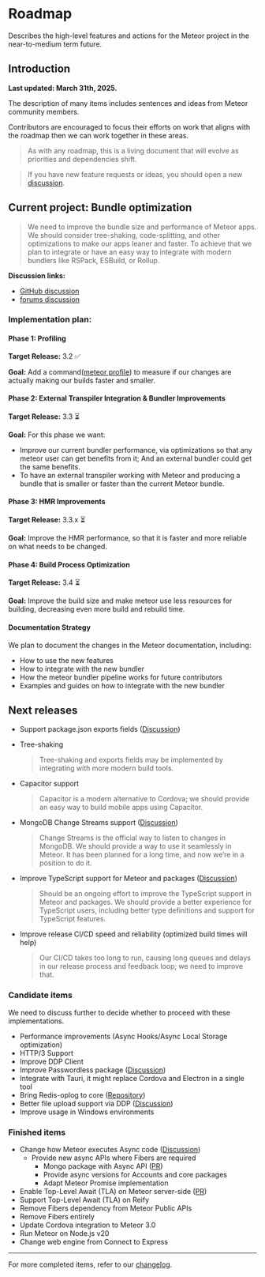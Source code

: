 # Roadmap

Describes the high-level features and actions for the Meteor project in the near-to-medium term future.

## Introduction

**Last updated: March 31th, 2025.**

The description of many items includes sentences and ideas from Meteor community members.

Contributors are encouraged to focus their efforts on work that aligns with the roadmap then we can work together in these areas.

> As with any roadmap, this is a living document that will evolve as priorities and dependencies shift.

> If you have new feature requests or ideas, you should open a new [discussion](https://github.com/meteor/meteor/discussions/new).

## Current project: Bundle optimization

> We need to improve the bundle size and performance of Meteor apps. We should consider tree-shaking, code-splitting,
> and other optimizations to make our apps leaner and faster.
> To achieve that we plan to integrate or have an easy way to integrate with modern bundlers like RSPack, ESBuild, or Rollup.

**Discussion links:**

- [GitHub discussion](https://github.com/meteor/meteor/discussions/11587)
- [forums discussion](https://forums.meteor.com/t/join-the-effort-to-speed-up-meteor-bundler/63406/17)

### Implementation plan:

#### Phase 1: Profiling

**Target Release:** 3.2 ✅

**Goal:** Add a command([meteor profile](/cli/#meteorprofile)) to measure if our changes are actually making our builds faster and smaller.


#### Phase 2: External Transpiler Integration & Bundler Improvements

**Target Release:** 3.3 ⏳

**Goal:** For this phase we want:
 - Improve our current bundler performance, via optimizations so that any meteor user can get benefits from it; And an external bundler could get
   the same benefits.
 - To have an external transpiler working with Meteor and producing a bundle that is smaller or faster than the current Meteor bundle.

#### Phase 3: HMR Improvements

**Target Release:** 3.3.x ⏳

**Goal:** Improve the HMR performance, so that it is faster and more reliable on what needs to be changed.

#### Phase 4: Build Process Optimization

**Target Release:** 3.4 ⏳

**Goal:** Improve the build size and make meteor use less resources for building, decreasing even more build and rebuild time.


#### Documentation Strategy

We plan to document the changes in the Meteor documentation, including:
- How to use the new features
- How to integrate with the new bundler
- How the meteor bundler pipeline works for future contributors
- Examples and guides on how to integrate with the new bundler

## Next releases

- Support package.json exports fields ([Discussion](https://github.com/meteor/meteor/discussions/11727))
- Tree-shaking

  > Tree-shaking and exports fields may be implemented by integrating with more modern build tools.

- Capacitor support

  > Capacitor is a modern alternative to Cordova; we should provide an easy way to build mobile apps using Capacitor.

- MongoDB Change Streams support ([Discussion](https://github.com/meteor/meteor/discussions/11842))

  > Change Streams is the official way to listen to changes in MongoDB. We should provide a way to use it seamlessly in Meteor. It has been planned for a long time, and now we’re in a position to do it.

- Improve TypeScript support for Meteor and packages ([Discussion](https://github.com/meteor/meteor/discussions/12080))

  > Should be an ongoing effort to improve the TypeScript support in Meteor and packages. We should provide a better experience for TypeScript users, including better type definitions and support for TypeScript features.

- Improve release CI/CD speed and reliability (optimized build times will help)
  > Our CI/CD takes too long to run, causing long queues and delays in our release process and feedback loop; we need to improve that.

### Candidate items

We need to discuss further to decide whether to proceed with these implementations.

- Performance improvements (Async Hooks/Async Local Storage optimization)
- HTTP/3 Support
- Improve DDP Client
- Improve Passwordless package ([Discussion](https://github.com/meteor/meteor/discussions/12075))
- Integrate with Tauri, it might replace Cordova and Electron in a single tool
- Bring Redis-oplog to core ([Repository](https://github.com/Meteor-Community-Packages/redis-oplog))
- Better file upload support via DDP ([Discussion](https://github.com/meteor/meteor/discussions/11523))
- Improve usage in Windows environments

### Finished items

- Change how Meteor executes Async code ([Discussion](https://github.com/meteor/meteor/discussions/11505))
  - Provide new async APIs where Fibers are required
    - Mongo package with Async API ([PR](https://github.com/meteor/meteor/pull/12028))
    - Provide async versions for Accounts and core packages
    - Adapt Meteor Promise implementation
- Enable Top-Level Await (TLA) on Meteor server-side ([PR](https://github.com/meteor/meteor/pull/12095))
- Support Top-Level Await (TLA) on Reify
- Remove Fibers dependency from Meteor Public APIs
- Remove Fibers entirely
- Update Cordova integration to Meteor 3.0
- Run Meteor on Node.js v20
- Change web engine from Connect to Express

---

For more completed items, refer to our [changelog](https://docs.meteor.com/history.html).
